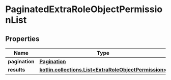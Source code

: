 
# PaginatedExtraRoleObjectPermissionList

## Properties
Name | Type | Description | Notes
------------ | ------------- | ------------- | -------------
**pagination** | [**Pagination**](Pagination.md) |  | 
**results** | [**kotlin.collections.List&lt;ExtraRoleObjectPermission&gt;**](ExtraRoleObjectPermission.md) |  | 



